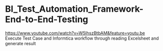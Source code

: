 # BI_Test_Automation_Framework-End-to-End-Testing
https://www.youtube.com/watch?v=W5IhszBtbAM&feature=youtu.be
Execute Test Case and Informtica workflow through reading Excelsheet and generate result 
